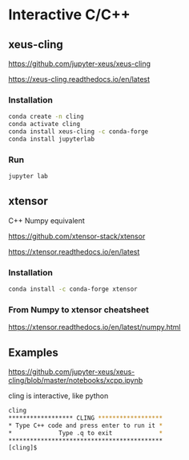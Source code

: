 # Interactive C/C++

## xeus-cling

https://github.com/jupyter-xeus/xeus-cling

https://xeus-cling.readthedocs.io/en/latest

### Installation

```bash
conda create -n cling
conda activate cling
conda install xeus-cling -c conda-forge
conda install jupyterlab
```
### Run

```bash
jupyter lab
```

## xtensor

C++ Numpy equivalent

https://github.com/xtensor-stack/xtensor

https://xtensor.readthedocs.io/en/latest

### Installation
```bash
conda install -c conda-forge xtensor
```

### From Numpy to xtensor cheatsheet

https://xtensor.readthedocs.io/en/latest/numpy.html

## Examples

https://github.com/jupyter-xeus/xeus-cling/blob/master/notebooks/xcpp.ipynb

cling is interactive, like python

```bash
cling
****************** CLING ******************
* Type C++ code and press enter to run it *
*             Type .q to exit             *
*******************************************
[cling]$ 
```